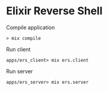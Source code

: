 # Elixir Reverse Shell

Compile application

`> mix compile`

Run client

`apps/ers_client> mix ers.client`

Run server

`apps/ers_server> mix ers.server`
